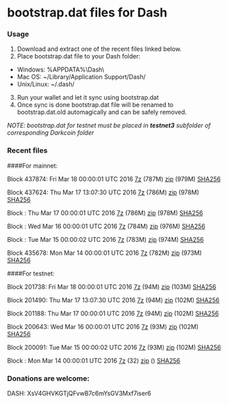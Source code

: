 # bootstrap.dat files for Dash

### Usage

1. Download and extract one of the recent files linked below.
2. Place bootstrap.dat file to your Dash folder:
 - Windows: %APPDATA%\Dash\
 - Mac OS: ~/Library/Application Support/Dash/
 - Unix/Linux: ~/.dash/
3. Run your wallet and let it sync using bootstrap.dat
4. Once sync is done bootstrap.dat file will be renamed to bootstrap.dat.old automagically and can be safely removed.

_NOTE: bootstrap.dat for testnet must be placed in **testnet3** subfolder of corresponding Darkcoin folder_

### Recent files

####For mainnet:

Block 437874: Fri Mar 18 00:00:01 UTC 2016 [7z](https://transfer.sh/10Peb1/bootstrap.dat.20160318.7z) (787M) [zip](https://transfer.sh/yN6Vk/bootstrap.dat.20160318.zip) (979M) [SHA256](https://transfer.sh/15RJP7/sha256.txt)

Block 437624: Thu Mar 17 13:07:30 UTC 2016 [7z](https://transfer.sh/11CvvS/bootstrap.dat.20160317.7z) (786M) [zip](https://transfer.sh/I3Vsc/bootstrap.dat.20160317.zip) (978M) [SHA256](https://transfer.sh/AVgsE/sha256.txt)

Block : Thu Mar 17 00:00:01 UTC 2016 [7z](https://transfer.sh/14hGDr/bootstrap.dat.20160317.7z) (786M) [zip](https://transfer.sh/bLSar/bootstrap.dat.20160317.zip) (978M) [SHA256](https://transfer.sh/eVR62/sha256.txt)

Block : Wed Mar 16 00:00:01 UTC 2016 [7z](https://transfer.sh/2vPip/bootstrap.dat.20160316.7z) (784M) [zip](https://transfer.sh/dKeJ5/bootstrap.dat.20160316.zip) (976M) [SHA256](https://transfer.sh/iTdZ2/sha256.txt)

Block : Tue Mar 15 00:00:02 UTC 2016 [7z](https://transfer.sh/4NU4q/bootstrap.dat.20160315.7z) (783M) [zip](https://transfer.sh/13BrfI/bootstrap.dat.20160315.zip) (974M) [SHA256](https://transfer.sh/4Wcgl/sha256.txt)

Block 435678: Mon Mar 14 00:00:01 UTC 2016 [7z](https://transfer.sh/XuB8K/bootstrap.dat.20160314.7z) (782M) [zip](https://transfer.sh/hoRcX/bootstrap.dat.20160314.zip) (973M) [SHA256](https://transfer.sh/Clrse/sha256.txt)

####For testnet:

Block 201738: Fri Mar 18 00:00:01 UTC 2016 [7z](https://transfer.sh/Sn7Bn/bootstrap.dat.20160318.7z) (94M) [zip](https://transfer.sh/ROgg4/bootstrap.dat.20160318.zip) (103M) [SHA256](https://transfer.sh/1G0Tn/sha256.txt)

Block 201490: Thu Mar 17 13:07:30 UTC 2016 [7z](https://transfer.sh/iWh4H/bootstrap.dat.20160317.7z) (94M) [zip](https://transfer.sh/WWtf2/bootstrap.dat.20160317.zip) (102M) [SHA256](https://transfer.sh/BpgFD/sha256.txt)

Block 201188: Thu Mar 17 00:00:01 UTC 2016 [7z](https://transfer.sh/14KPO/bootstrap.dat.20160317.7z) (94M) [zip](https://transfer.sh/29DNt/bootstrap.dat.20160317.zip) (102M) [SHA256](https://transfer.sh/b1er7/sha256.txt)

Block 200643: Wed Mar 16 00:00:01 UTC 2016 [7z](https://transfer.sh/RtEbm/bootstrap.dat.20160316.7z) (93M) [zip](https://transfer.sh/UmtwA/bootstrap.dat.20160316.zip) (102M) [SHA256](https://transfer.sh/ySSZv/sha256.txt)

Block 200091: Tue Mar 15 00:00:02 UTC 2016 [7z](https://transfer.sh/l5C5Q/bootstrap.dat.20160315.7z) (93M) [zip](https://transfer.sh/bNIV6/bootstrap.dat.20160315.zip) (102M) [SHA256](https://transfer.sh/24L7Z/sha256.txt)

Block : Mon Mar 14 00:00:01 UTC 2016 [7z](https://transfer.sh/EGZQr/bootstrap.dat.20160314.7z) (32) [zip]() () [SHA256](https://transfer.sh/UldUP/sha256.txt)

### Donations are welcome:

DASH: XsV4GHVKGTjQFvwB7c6mYsGV3Mxf7iser6
